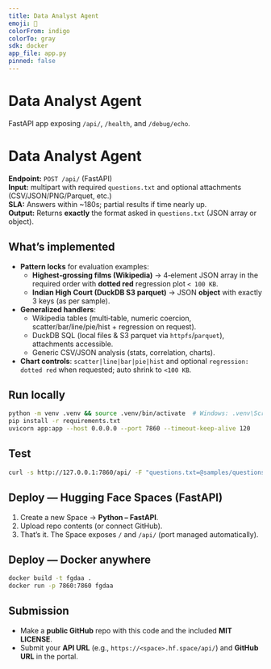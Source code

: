 ```yaml
---
title: Data Analyst Agent
emoji: 🧮
colorFrom: indigo
colorTo: gray
sdk: docker
app_file: app.py
pinned: false
---
```


# Data Analyst Agent

FastAPI app exposing `/api/`, `/health`, and `/debug/echo`.

# Data Analyst Agent 

**Endpoint:** `POST /api/` (FastAPI)  
**Input:** multipart with required `questions.txt` and optional attachments (CSV/JSON/PNG/Parquet, etc.)  
**SLA:** Answers within ~180s; partial results if time nearly up.  
**Output:** Returns **exactly** the format asked in `questions.txt` (JSON array or object).

## What’s implemented
- **Pattern locks** for evaluation examples:
  - **Highest‑grossing films (Wikipedia)** → 4‑element JSON array in the required order with **dotted red** regression plot `< 100 KB`.
  - **Indian High Court (DuckDB S3 parquet)** → JSON **object** with exactly 3 keys (as per sample).
- **Generalized handlers**:
  - Wikipedia tables (multi‑table, numeric coercion, scatter/bar/line/pie/hist + regression on request).
  - DuckDB SQL (local files & S3 parquet via `httpfs`/`parquet`), attachments accessible.
  - Generic CSV/JSON analysis (stats, correlation, charts).
- **Chart controls**: `scatter|line|bar|pie|hist` and optional `regression: dotted red` when requested; auto shrink to `<100 KB`.

## Run locally
```bash
python -m venv .venv && source .venv/bin/activate  # Windows: .venv\Scripts\activate
pip install -r requirements.txt
uvicorn app:app --host 0.0.0.0 --port 7860 --timeout-keep-alive 120
```

## Test
```bash
curl -s http://127.0.0.1:7860/api/ -F "questions.txt=@samples/questions/highest_grossing_films.txt"
```

## Deploy — Hugging Face Spaces (FastAPI)
1. Create a new Space → **Python – FastAPI**.
2. Upload repo contents (or connect GitHub).
3. That’s it. The Space exposes `/` and `/api/` (port managed automatically).

## Deploy — Docker anywhere
```bash
docker build -t fgdaa .
docker run -p 7860:7860 fgdaa
```

## Submission
- Make a **public GitHub** repo with this code and the included **MIT LICENSE**.
- Submit your **API URL** (e.g., `https://<space>.hf.space/api/`) and **GitHub URL** in the portal.
